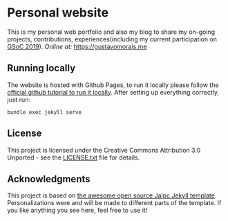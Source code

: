 # Personal website

This is my personal web portfolio and also my blog to share my on-going projects, contributions, experiences(including my current participation on [GSoC 2019](https://summerofcode.withgoogle.com/organizations/6557492048297984/#5617428053098496)).
*Online at:* https://gustavomorais.me

## Running locally

The website is hosted with Github Pages, to run it locally please follow the [official github tutorial to run it locally](https://help.github.com/en/articles/setting-up-your-github-pages-site-locally-with-jekyll). After setting up everything correctly, just run:

```
bundle exec jekyll serve
```

## License

This project is licensed under the Creative Commons Attribution 3.0 Unported - see the [LICENSE.txt](LICENSE.txt) file for details.

## Acknowledgments

This project is based on [the awesome open source Jalpc Jekyll template](https://github.com/jarrekk/Jalpc). Personalizations were and will be made to different parts of the template. If you like anything you see here, feel free to use it!